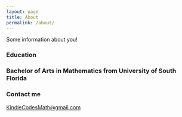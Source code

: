 ```yaml
---
layout: page
title: About
permalink: /about/
---
```


Some information about you!

### Education

<h3>Bachelor of Arts in Mathematics from University of South Florida</h3>

### Contact me

[KindleCodesMath@gmail.com](mailto:KindleCodesMath@gmail.com)
